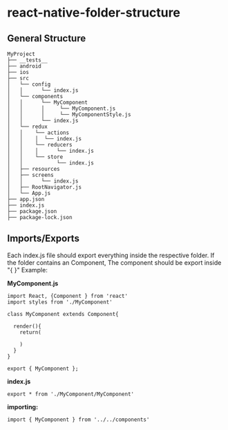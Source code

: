 # react-native-folder-structure
## General Structure
```
MyProject
├── __tests__
├── android
├── ios
├── src
│   └── config
│   │      └── index.js
│   └── components
│   │      └── MyComponent
│   │      │     └── MyComponent.js
│   │      │     └── MyComponentStyle.js
│   │      └── index.js
│   └── redux
│   │    └── actions
│   │    │  └── index.js
│   │    └── reducers
│   │    │      └── index.js
│   │    └── store
│   │           └── index.js
│   ├── resources
│   ├── screens
│   │      └── index.js
│   ├── RootNavigator.js
│   └── App.js
├── app.json
├── index.js
├── package.json
├── package-lock.json
```

## Imports/Exports
Each index.js file should export everything inside the respective folder.
If the folder contains an Component, The component should be export inside "{ }"
Example:

<strong>MyComponent.js</strong>
```
import React, {Component } from 'react'
import styles from './MyComponent'

class MyComponent extends Component{

  render(){
    return(
      
    )
  }
}

export { MyComponent };

```
<strong>index.js</strong>
```
export * from './MyComponent/MyComponent'
```

<strong>importing:</strong> 
```
import { MyComponent } from '../../components'
```
